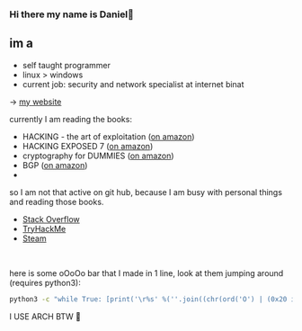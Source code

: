 ### Hi there my name is Daniel👋

## im a
  *  self taught programmer
  *  linux > windows
  *  current job: security and network specialist at internet binat
 
-> [my website](https://dsal3389.github.io/dsalwebsite/dist/index.html#home)
 
currently I am reading the books:
*  HACKING - the art of exploitation ([on amazon](https://www.amazon.com/-/he/dp/1593271441/ref=sr_1_1?dchild=1&keywords=the+art+of+hacking&qid=1609011565&sr=8-1))
*  HACKING EXPOSED 7 ([on amazon](https://www.amazon.com/-/he/dp/0071780289/ref=sr_1_1?dchild=1&keywords=HACKING+EXPOSED+7&qid=1609011722&sr=8-1))
*  cryptography for DUMMIES ([on amazon](https://www.amazon.com/-/he/dp/0764541889/ref=sr_1_1?dchild=1&keywords=cryptography+for+DUMMIES&qid=1609011778&sr=8-1))
*  BGP ([on amazon](https://www.amazon.com/gp/product/0596002548/ref=ppx_yo_dt_b_asin_title_o01_s01?ie=UTF8&psc=1))
* 
so I am not that active on git hub, because I am busy with personal things and reading those books.

* [Stack Overflow](https://stackoverflow.com/users/9245201/dsal3389#)
* [TryHackMe](https://tryhackme.com/p/dsal3389)
* [Steam](https://steamcommunity.com/id/dsal3389_/)

<br/>

here is some oOoOo bar that I made in 1 line, look at them jumping around (requires python3):
```sh
python3 -c "while True: [print('\r%s' %(''.join((chr(ord('O') | (0x20 if (j-i) % 2 else 0x0))) for j in range(i))), end='') for i in range(100)]"
```

I USE ARCH BTW 🎯

